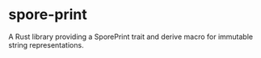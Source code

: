 # spore-print
A Rust library providing a SporePrint trait and derive macro for immutable string representations.
